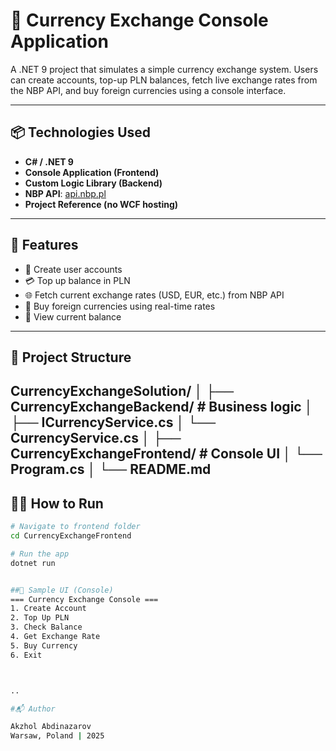 # 💱 Currency Exchange Console Application

A .NET 9 project that simulates a simple currency exchange system. Users can create accounts, top-up PLN balances, fetch live exchange rates from the NBP API, and buy foreign currencies using a console interface.

---

## 📦 Technologies Used

- **C# / .NET 9**
- **Console Application (Frontend)**
- **Custom Logic Library (Backend)**
- **NBP API**: [api.nbp.pl](http://api.nbp.pl)
- **Project Reference (no WCF hosting)**

---

## 🧠 Features

- 🔐 Create user accounts
- 💳 Top up balance in PLN
- 🌐 Fetch current exchange rates (USD, EUR, etc.) from NBP API
- 💱 Buy foreign currencies using real-time rates
- 🧾 View current balance

---

## 📁 Project Structure
CurrencyExchangeSolution/
│
├── CurrencyExchangeBackend/       # Business logic
│   ├── ICurrencyService.cs
│   └── CurrencyService.cs
│
├── CurrencyExchangeFrontend/      # Console UI
│   └── Program.cs
│
└── README.md
---

## 🏃‍♂️ How to Run

```bash
# Navigate to frontend folder
cd CurrencyExchangeFrontend

# Run the app
dotnet run


##📸 Sample UI (Console)
=== Currency Exchange Console ===
1. Create Account
2. Top Up PLN
3. Check Balance
4. Get Exchange Rate
5. Buy Currency
6. Exit



..

#📬 Author

Akzhol Abdinazarov
Warsaw, Poland | 2025
